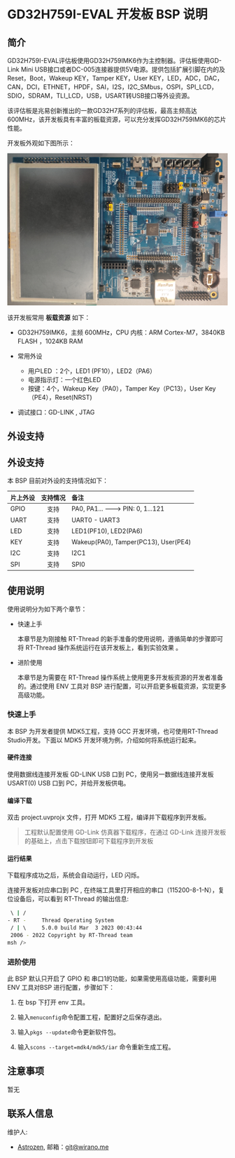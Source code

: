 # GD32H759I-EVAL 开发板 BSP 说明

## 简介

GD32H759I-EVAL评估板使用GD32H759IMK6作为主控制器。评估板使用GD-Link Mini USB接口或者DC-005连接器提供5V电源。提供包括扩展引脚在内的及Reset，Boot，Wakeup KEY，Tamper KEY，User KEY，LED，ADC，DAC，CAN，DCI，ETHNET，HPDF，SAI，I2S，I2C_SMbus，OSPI，SPI_LCD，SDIO，SDRAM，TLI_LCD，USB，USART转USB接口等外设资源。

该评估板是兆易创新推出的一款GD32H7系列的评估板，最高主频高达600MHz，该开发板具有丰富的板载资源，可以充分发挥GD32H759IMK6的芯片性能。

开发板外观如下图所示：

![board](figures/board.png)

该开发板常用 **板载资源** 如下：

- GD32H759IMK6，主频 600MHz，CPU 内核：ARM Cortex-M7，3840KB FLASH ，1024KB RAM 
- 常用外设
  
  - 用户LED ：2个，LED1 (PF10），LED2（PA6）
  - 电源指示灯：一个红色LED
  - 按键：4个，Wakeup Key（PA0），Tamper Key（PC13），User Key（PE4），Reset(NRST)
- 调试接口：GD-LINK , JTAG


## 外设支持

## 外设支持

本 BSP 目前对外设的支持情况如下：

| **片上外设** | **支持情况** | **备注**                           |
|:-------- |:--------:|:-------------------------------- |
| GPIO     | 支持       | PA0, PA1... ---> PIN: 0, 1...121 |
| UART     | 支持       | UART0 - UART3                    |
| LED      | 支持       | LED1(PF10), LED2(PA6)            |
| KEY      | 支持       | Wakeup(PA0), Tamper(PC13), User(PE4) |
| I2C      | 支持       | I2C1                             |
| SPI      | 支持       | SPI0                             |

## 使用说明

使用说明分为如下两个章节：

- 快速上手
  
  本章节是为刚接触 RT-Thread 的新手准备的使用说明，遵循简单的步骤即可将 RT-Thread 操作系统运行在该开发板上，看到实验效果 。

- 进阶使用
  
  本章节是为需要在 RT-Thread 操作系统上使用更多开发板资源的开发者准备的。通过使用 ENV 工具对 BSP 进行配置，可以开启更多板载资源，实现更多高级功能。

### 快速上手

本 BSP 为开发者提供 MDK5工程，支持 GCC 开发环境，也可使用RT-Thread Studio开发。下面以 MDK5 开发环境为例，介绍如何将系统运行起来。

#### 硬件连接

使用数据线连接开发板 GD-LINK USB 口到 PC，使用另一数据线连接开发板 USART(0) USB 口到 PC，并给开发板供电。

#### 编译下载

双击 project.uvprojx 文件，打开 MDK5 工程，编译并下载程序到开发板。

> 工程默认配置使用 GD-Link 仿真器下载程序，在通过 GD-Link 连接开发板的基础上，点击下载按钮即可下载程序到开发板

#### 运行结果

下载程序成功之后，系统会自动运行，LED 闪烁。

连接开发板对应串口到 PC , 在终端工具里打开相应的串口（115200-8-1-N），复位设备后，可以看到 RT-Thread 的输出信息:

```bash
 \ | /
- RT -     Thread Operating System
 / | \     5.0.0 build Mar  3 2023 00:43:44
 2006 - 2022 Copyright by RT-Thread team
msh />
```

### 进阶使用

此 BSP 默认只开启了 GPIO 和 串口1的功能，如果需使用高级功能，需要利用 ENV 工具对BSP 进行配置，步骤如下：

1. 在 bsp 下打开 env 工具。

2. 输入`menuconfig`命令配置工程，配置好之后保存退出。

3. 输入`pkgs --update`命令更新软件包。

4. 输入`scons --target=mdk4/mdk5/iar` 命令重新生成工程。

## 注意事项

暂无

## 联系人信息

维护人:

- [Astrozen](https://github.com/wirano), 邮箱：<git@wirano.me>
